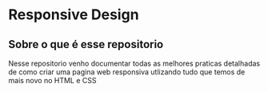 # Responsive Design

## Sobre o que é esse repositorio

Nesse repositorio venho documentar todas as melhores praticas detalhadas de como criar uma pagina web responsiva utlizando tudo que temos de mais novo no HTML e CSS